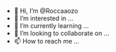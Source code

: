 - 👋 Hi, I’m @Roccaaozo
- 👀 I’m interested in ...
- 🌱 I’m currently learning ...
- 💞️ I’m looking to collaborate on ...
- 📫 How to reach me ...

<!---
Roccaaozo/Roccaaozo is a ✨ special ✨ repository because its `README.md` (this file) appears on your GitHub profile.
You can click the Preview link to take a look at your changes.
--->
